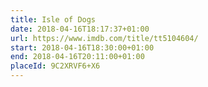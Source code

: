 ```yaml
---
title: Isle of Dogs
date: 2018-04-16T18:17:37+01:00
url: https://www.imdb.com/title/tt5104604/
start: 2018-04-16T18:30:00+01:00
end: 2018-04-16T20:11:00+01:00
placeId: 9C2XRVF6+X6
---
```

